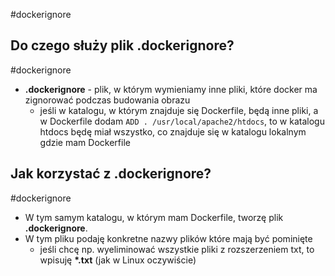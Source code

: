 #dockerignore

## Do czego służy plik .dockerignore?
#dockerignore 
- **.dockerignore** - plik, w którym wymieniamy inne pliki, które docker ma zignorować podczas budowania obrazu
	- jeśli w katalogu, w którym znajduje się Dockerfile, będą inne pliki, a w Dockerfile dodam `ADD . /usr/local/apache2/htdocs`, to w katalogu htdocs będę miał wszystko, co znajduje się w katalogu lokalnym gdzie mam Dockerfile

## Jak korzystać z .dockerignore?
#dockerignore 
- W tym samym katalogu, w którym mam Dockerfile, tworzę plik **.dockerignore**.
- W tym pliku podaję konkretne nazwy plików które mają być pominięte
	- jeśli chcę np. wyeliminować wszystkie pliki z rozszerzeniem txt, to wpisuję **\*.txt** (jak w Linux oczywiście)
